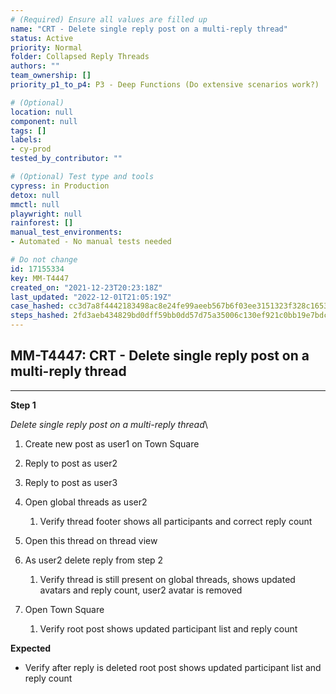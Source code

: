 ```yaml
---
# (Required) Ensure all values are filled up
name: "CRT - Delete single reply post on a multi-reply thread"
status: Active
priority: Normal
folder: Collapsed Reply Threads
authors: ""
team_ownership: []
priority_p1_to_p4: P3 - Deep Functions (Do extensive scenarios work?)

# (Optional)
location: null
component: null
tags: []
labels: 
- cy-prod
tested_by_contributor: ""

# (Optional) Test type and tools
cypress: in Production
detox: null
mmctl: null
playwright: null
rainforest: []
manual_test_environments: 
- Automated - No manual tests needed

# Do not change
id: 17155334
key: MM-T4447
created_on: "2021-12-23T20:23:18Z"
last_updated: "2022-12-01T21:05:19Z"
case_hashed: cc3d7a8f4442183498ac8e24fe99aeeb567b6f03ee3151323f328c1653904a4d090c0756011b0dfd2bcb0a254ad2263b
steps_hashed: 2fd3aeb434829bd0dff59bb0dd57d75a35006c130ef921c0bb19e7bdc8b36c25461e76a30ff0d84c0148127b723ba6f4
---
```


<!-- (Auto-generated) Based on frontmatter's "key" and "name" -->

## MM-T4447: CRT - Delete single reply post on a multi-reply thread

---

**Step 1**

_Delete single reply post on a multi-reply thread_\\

1. Create new post as user1 on Town Square

2. Reply to post as user2

3. Reply to post as user3 

4. Open global threads as user2

   1. Verify thread footer shows all participants and correct reply count 

5. Open this thread on thread view

6. As user2 delete reply from step 2

   1. Verify thread is still present on global threads, shows updated avatars and reply count, user2 avatar is removed

7. Open Town Square

   1. Verify root post shows updated participant list and reply count

**Expected**

- Verify after reply is deleted root post shows updated participant list and reply count
